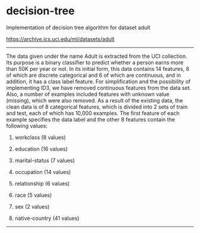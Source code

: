 # decision-tree
Implementation of decision tree algorithm for dataset adult

https://archive.ics.uci.edu/ml/datasets/adult 
__________________________________________________________
The data given under the name Adult is extracted from the UCI collection. Its purpose is a binary classifier to predict whether a person earns more than 50K per year or not. In its initial form, this data contains 14 features, 8 of which are discrete categorical and 6 of which are continuous, and in addition, it has a class label feature. For simplification and the possibility of implementing ID3, we have removed continuous features from the data set. Also, a number of examples included features with unknown value (missing), which were also removed. As a result of the existing data, the clean data is of 8 categorical features, which is divided into 2 sets of train and test, each of which has 10,000 examples. The first feature of each example specifies the data label and the other 8 features contain the following values:

1) workclass (8 values)

2) education (16 values)

3) marital-status (7 values)

4) occupation (14 values)

5) relationship (6 values)

6) race (5 values)

7) sex (2 values)

8) native-country (41 values)
_____________________________________________________________
